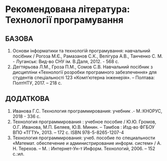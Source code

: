 # Рекомендована література:  Технології програмування
## БАЗОВА
1. Основи інформатики та технологій програмування: навчальний посібник /  Рогоза М.Є., Рамазанов С.К., Велігура А.В., Танченко С. М.  - Луганськ: Вид-во СНУ ім. В.Даля, 2012. - 568 с.  
1. Дегтярьова Л.М., Гроза П.М., Сомов С.В. Навчальний посібник з дисципліни «Технології розробки програмного забезпечення» для студентів спеціальності 123 «Комп’ютерна інженерія». – Полтава: ПолтНТУ, 2017. – 218 с.  

##  ДОДАТКОВА
1. Иванова Г.С. Технология программирования: учебник .- М.:КНОРУС, 2018 - 336 с.  
1. Технология программирования : учебное пособие / Ю.Ю. Громов, О.Г. Иванова, М.П. Беляев, Ю.В. Минин. – Тамбов : Изд-во ФГБОУ ВПО «ТГТУ», 2013. – 172 с. ISBN 978-5-8265-1207-4
1. Технология программирования: учеб. пособие по cпециальности «Математ. обеспечение и администрирование информ. систем» / А. Н. Терехов. – М. : Интернет-Ун-т Информ. Технологий, 2006. – 152 с.:ил.
